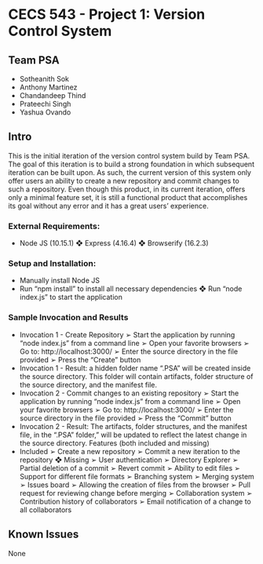 # CECS 543 - Project 1: Version Control System

## Team PSA
- Sotheanith Sok
- Anthony Martinez
- Chandandeep Thind 
- Prateechi Singh
- Yashua Ovando

## Intro
This is the initial iteration of the version control system build by Team PSA. The goal of this iteration is to build a strong foundation in which subsequent iteration can be built upon. As such, the current version of this system only offer users an ability to create a new repository and commit changes to such a repository. Even though this product, in its current iteration, offers only a minimal feature set, it is still a functional product that accomplishes its goal without any error and it has a great users’ experience.

### External Requirements:
- Node JS (10.15.1) ❖ Express (4.16.4) ❖ Browserify (16.2.3)

### Setup and Installation:
- Manually install Node JS
- Run “npm install” to install all necessary dependencies ❖ Run “node index.js” to start the application

### Sample Invocation and Results
- Invocation 1 - Create Repository
➢ Start the application by running “node index.js” from a command line ➢ Open your favorite browsers
➢ Go to: ​http://localhost:3000/
➢ Enter the source directory in the file provided
➢ Press the “Create” button
- Invocation 1 - Result: a hidden folder name “.PSA” will be created inside the source directory. This folder will contain artifacts, folder structure of the source directory, and the manifest file.
- Invocation 2 - Commit changes to an existing repository
➢ Start the application by running “node index.js” from a command line ➢ Open your favorite browsers
➢ Go to: ​http://localhost:3000/
➢ Enter the source directory in the file provided
➢ Press the “Commit” button
- Invocation 2 - Result: The artifacts, folder structures, and the manifest file, in the “.PSA” folder,” will be updated to reflect the latest change in the source directory.
Features (both included and missing)
- Included
➢ Create a new repository
➢ Commit a new iteration to the repository ❖ Missing
➢ User authentication ➢ Directory Explorer
➢ Partial deletion of a commit
➢ Revert commit
➢ Ability to edit files
➢ Support for different file formats ➢ Branching system
➢ Merging system
➢ Issues board
➢ Allowing the creation of files from the browser
➢ Pull request for reviewing change before merging ➢ Collaboration system
➢ Contribution history of collaborators
➢ Email notification of a change to all collaborators

## Known Issues
None
